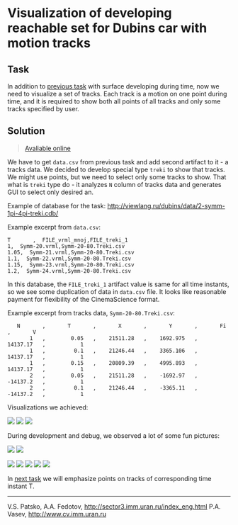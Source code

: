 # Visualization of developing reachable set for Dubins car with motion tracks

## Task
In addition to [previous task](1-reachable-set.md) with surface developing during time, 
now we need to visualize a set of tracks. Each track is a motion on one point during time, 
and it is required to show both all points of all tracks and only some tracks specified by user.

## Solution

> [Avaliable online](http://tinyurl.com/u86tom7)

We have to get `data.csv` from previous task and add second artifact to it - a tracks data.
We decided to develop special type `treki` to show that tracks. We might use points, but
we need to select only some tracks to show. That what is `treki` type do - it analyzes
`N` column of tracks data and generates GUI to select only desired an.

Example of database for the task:
http://viewlang.ru/dubins/data/2-symm-1pi-4pi-treki.cdb/

Example excerpt from `data.csv`:
```
T       ,  FILE_vrml_mnoj,FILE_treki_1
1,  Symm-20.vrml,Symm-20-80.Treki.csv
1.05,  Symm-21.vrml,Symm-20-80.Treki.csv
1.1,  Symm-22.vrml,Symm-20-80.Treki.csv
1.15,  Symm-23.vrml,Symm-20-80.Treki.csv
1.2,  Symm-24.vrml,Symm-20-80.Treki.csv
```

In this database, the `FILE_treki_1` artifact value is same for all time instants,
so we see some duplication of data in `data.csv` file. It looks like reasonable
payment for flexibility of the CinemaScience format.

Example excerpt from tracks data, `Symm-20-80.Treki.csv`:
```
   N       ,       T       ,       X       ,       Y       ,       Fi      ,       V
       1   ,        0.05   ,    21511.28   ,    1692.975   ,    14137.17   ,           1
       1   ,         0.1   ,    21246.44   ,    3365.106   ,    14137.17   ,           1
       1   ,        0.15   ,    20809.39   ,    4995.893   ,    14137.17   ,           1
       2   ,        0.05   ,    21511.28   ,    -1692.97   ,    -14137.2   ,           1
       2   ,         0.1   ,    21246.44   ,    -3365.11   ,    -14137.2   ,           1
```

Visualizations we achieved:

![](http://showtime.lact.in/resizer_st/fit/340/340//files/visual/2020-03-14/2020-03-14-at-17-36-20.png[0])
![](http://showtime.lact.in/resizer_st/fit/340/340//files/visual/2020-03-14/2020-03-14-at-17-36-28.png[0])
![](http://showtime.lact.in/resizer_st/fit/340/340//files/visual/2020-03-14/2020-03-14-at-17-36-41.png[0])

During development and debug, we observed a lot of some fun pictures:

![](http://showtime.lact.in/resizer_st/fit/340/340//files/visual/2020-03-02/2020-03-02-at-11-55-23.png[0])
![](http://showtime.lact.in/resizer_st/fit/340/340//files/visual/2020-03-02/2020-03-02-at-11-55-29.png[0])

![](http://showtime.lact.in/resizer_st/fit/340/340//files/visual/2020-03-02/2020-03-02-at-11-54-45.png[0])
![](http://showtime.lact.in/resizer_st/fit/340/340//files/visual/2020-03-02/2020-03-02-at-11-55-45.png[0])
![](http://showtime.lact.in/resizer_st/fit/340/340//files/visual/2020-03-02/2020-03-02-at-18-26-58.png[0])
![](http://showtime.lact.in/resizer_st/fit/340/340//files/visual/2020-03-02/2020-03-02-at-20-23-11.png[0])
![](http://showtime.lact.in/resizer_st/fit/340/340//files/visual/2020-03-02/2020-03-02-at-20-25-35.png[0])

In [next task](3-tracks-for-reachable-set-and-point.md) we will emphasize points on tracks of corresponding time instant T.

---
V.S. Patsko, A.A. Fedotov, http://sector3.imm.uran.ru/index_eng.html
P.A. Vasev, http://www.cv.imm.uran.ru
